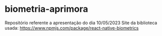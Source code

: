 # biometria-aprimora
Repositório referente a apresentação do dia 10/05/2023
Site da biblioteca usada: https://www.npmjs.com/package/react-native-biometrics

